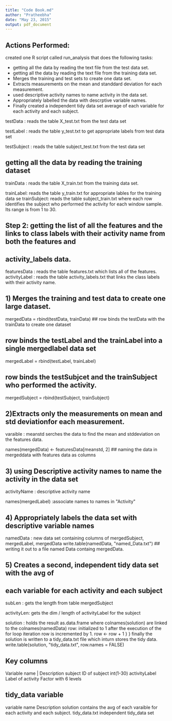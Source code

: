 ```yaml
---
title: "Code Book.md"
author: "Pratheebha"
date: "May 23, 2015"
output: pdf_document
---
```


Actions Performed:
------------------
  created one R script called run_analysis that does the following tasks:
  - getting all the data by reading the text file from the test data set.
  - getting all the data by reading the text file from the training data set.
  - Merges the training and test sets to create one data set.
  - Extracts measurements on the mean and standdard deviation for each measurement.
  - used descriptive activity names to name activity in the data set.
  - Appropriately labelled the data with descrptive variable names.
  - Finally created a independent tidy data set average of each variable for each activity and each    subject.

testData : reads the table X_test.txt from the test data set

testLabel :  reads the table y_test.txt to get appropriate labels from test data set

testSubject :  reads the table subject_test.txt from the test data set

## getting all the data by reading the training dataset

trainData : reads the table X_train.txt from the training data set.

trainLabel:  reads the table y_train.txt for appropriate lables for the training data se
trainSubject:  reads the table subject_train.txt where each row identifies the subject who performed the activity for each window sample. Its range is from 1 to 30. 

## Step 2: getting the list of all the features and the links to class labels with their activity name from both the features and
## activity_labels data.
featuresData : reads the table features.txt which lists  all of the features.
activityLabel : reads the table activity_labels.txt  that links the class labels with their activity name.


## 1) Merges the training and test data to create one large dataset.
mergedData = rbind(testData, trainData) ## row binds the testData with the trainData to create one dataset
## row binds the testLabel and the trainLabel into a single mergedlabel data set
mergedLabel = rbind(testLabel, trainLabel)
## row binds the testSubjcet and the trainSubject who performed the activity.
mergedSubject = rbind(testSubject, trainSubject)

## 2)Extracts only the measurements on mean and std deviationfor each measurement.

varaible : meanstd serches the data to find the mean and stddeviation on the features data.

names(mergedData) <- featuresData[meanstd, 2] ## naming the data in mergeddata with features data as columns

## 3) using Descriptive activity names to name the activity in the data set

activityName : descriptive activity name

names(mergedLabel) :associate names to names in "Activity"

## 4) Appropriately labels the data set with descriptive variable names

namedData : new data set containing columns of mergedSubject, mergedLabel, mergedData
write.table(namedData, "named_Data.txt") ## writing it out to a file named Data containg mergedData.

## 5) Creates a second, independent tidy data set with the avg of
## each variable for each activity and each subject

subLen : gets the length from table mergedSubject

activityLen: gets the  dim / length of activityLabel for the subject 

solution : holds the result  as.data.frame where 
colnames(solution) are linked to the colnames(namedData)
row: initialized to 1 
after the execution of the for loop iteration row is incremented by 1.
    row <- row + 1
  }
}
finally the solution is written to a tidy_data.txt file which inturn stores the tidy data.
write.table(solution, "tidy_data.txt", row.names = FALSE)


Key columns 
------------
 Variable name     |     Description
 subject              ID of subject int(1-30)
 activityLabel           Label of activity Factor with 6 levels  
 
 
 tidy_data variable
 ------------------
  variable name         Description 
 solution               contains the avg of each varaible for each activity and each subject.
 tidy_data.txt          independent tidy_data set  
 
 
